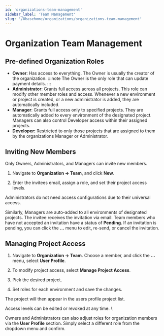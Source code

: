 ```yaml
---
id: 'organizations-team-management'
sidebar_label: 'Team Management'
slug: '/8basehome/organizations/organizations-team-management'
---
```

# Organization Team Management
## Pre-defined Organization Roles
-   **Owner**: Has access to everything. The Owner is usually the creator of the organization. 
:::note
The Owner is the only role that can update payment details.
:::    
-   **Administrator**: Grants full access across all projects. This role can modify other member roles and access. Whenever a new environment or project is created, or a new administrator is added, they are automatically included.    
-   **Manager**: Grants full access only to specified projects. They are automatically added to every environment of the designated project. Managers can also control Developer access within their assigned projects.    
-   **Developer:** Restricted to only those projects that are assigned to them by the organizations Manager or Administrator.
    
## Inviting New Members
Only Owners, Administrators, and Managers can invite new members.
1.  Navigate to **Organization -> Team**, and click **New**.

<!--![alt_text](images/image5.png)-->

2.  Enter the invitees email, assign a role, and set their project access levels.

<!--![alt_text](images/image6.png)-->

Administrators do not need access configurations due to their universal access. 

<!--![alt_text](images/image7.png)-->

Similarly, Managers are auto-added to all environments of designated projects.
The invitee receives the invitation via email. Team members who have not accepted an invitation have a status of **Pending**. If an invitation is pending, you can click the **...** menu to edit, re-send, or cancel the invitation.
## Managing Project Access
1.  Navigate to **Organization -> Team**. Choose a member, and click the **…** menu, select **User Profile**.

<!--![alt_text](images/image8.png)-->

2.  To modify project access, select **Manage Project Access**.

<!--![alt_text](images/image9.png)-->

3. Pick the desired project. 

<!--![alt_text](images/image10.png)-->

4.  Set roles for each environment and save the changes. 

<!--![alt_text](images/image11.jpg)-->

The project will then appear in the users profile project list. 

<!--![alt_text](images/image12.jpg)-->

Access levels can be edited or revoked at any time. \
<!--![alt_text](images/image13.png)-->

Owners and Administrators can also adjust roles for organization members via the **User Profile** section. Simply select a different role from the dropdown menu and confirm.

<!--![alt_text](images/image14.png)-->